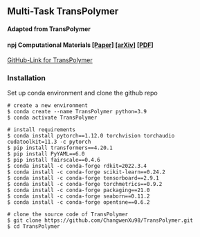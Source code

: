 ## Multi-Task TransPolymer ##

#### Adapted from TransPolymer </br>

#### npj Computational Materials [[Paper]](https://www.nature.com/articles/s41524-023-01016-5) [[arXiv]](https://arxiv.org/abs/2209.01307) [[PDF]](https://www.nature.com/articles/s41524-023-01016-5.pdf) </br>

[GitHub-Link for TransPolymer](https://github.com/ChangwenXu98/TransPolymer)


### Installation

Set up conda environment and clone the github repo

```
# create a new environment
$ conda create --name TransPolymer python=3.9
$ conda activate TransPolymer

# install requirements
$ conda install pytorch==1.12.0 torchvision torchaudio cudatoolkit=11.3 -c pytorch
$ pip install transformers==4.20.1
$ pip install PyYAML==6.0
$ pip install fairscale==0.4.6
$ conda install -c conda-forge rdkit=2022.3.4
$ conda install -c conda-forge scikit-learn==0.24.2
$ conda install -c conda-forge tensorboard==2.9.1
$ conda install -c conda-forge torchmetrics==0.9.2
$ conda install -c conda-forge packaging==21.0
$ conda install -c conda-forge seaborn==0.11.2
$ conda install -c conda-forge opentsne==0.6.2

# clone the source code of TransPolymer
$ git clone https://github.com/ChangwenXu98/TransPolymer.git
$ cd TransPolymer
```



